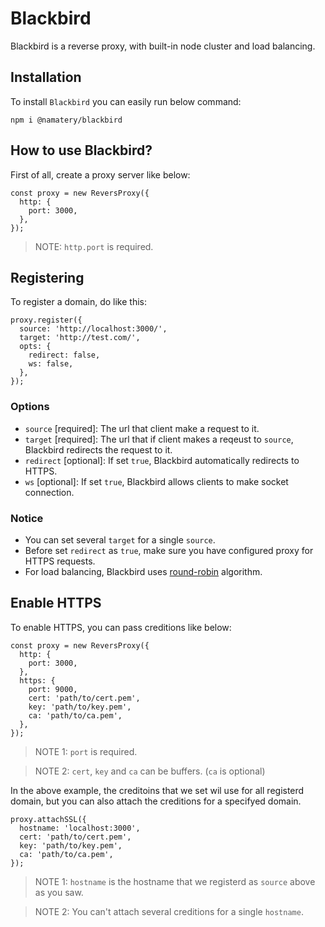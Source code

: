 # Blackbird
Blackbird is a reverse proxy, with built-in node cluster and load balancing.

## Installation

To install `Blackbird` you can easily run below command:

```
npm i @namatery/blackbird
```

## How to use Blackbird?

First of all, create a proxy server like below:

```
const proxy = new ReversProxy({
  http: {
    port: 3000,
  },
});
```


> NOTE: `http.port` is required.


## Registering

To register a domain, do like this:

```
proxy.register({
  source: 'http://localhost:3000/',
  target: 'http://test.com/',
  opts: {
    redirect: false,
    ws: false,
  },
});
```

### Options
- `source` [required]: The url that client make a request to it. 
- `target` [required]: The url that if client makes a reqeust to `source`, Blackbird redirects the request to it.
- `redirect` [optional]: If set `true`, Blackbird automatically redirects to HTTPS.
- `ws` [optional]: If set `true`, Blackbird allows clients to make socket connection.

### Notice
- You can set several `target` for a single `source`.
- Before set `redirect` as `true`, make sure you have configured proxy for HTTPS requests.
- For load balancing, Blackbird uses [round-robin] algorithm.


## Enable HTTPS

To enable HTTPS, you can pass creditions like below:

```
const proxy = new ReversProxy({
  http: {
    port: 3000,
  },
  https: {
    port: 9000,
    cert: 'path/to/cert.pem',
    key: 'path/to/key.pem',
    ca: 'path/to/ca.pem',
  },
});
```

> NOTE 1: `port` is required.

> NOTE 2: `cert`, `key` and `ca` can be buffers. (`ca` is optional)

In the above example, the creditoins that we set wil use for all registerd domain, but you can also attach the creditions for a specifyed domain.

```
proxy.attachSSL({
  hostname: 'localhost:3000',
  cert: 'path/to/cert.pem',
  key: 'path/to/key.pem',
  ca: 'path/to/ca.pem',
});
```

> NOTE 1: `hostname` is the hostname that we registerd as `source` above as you saw.

> NOTE 2: You can't attach several creditions for a single `hostname`.

[round-robin]: https://en.wikipedia.org/wiki/Round-robin_scheduling
